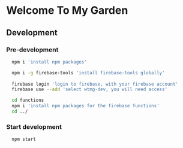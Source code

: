 # Welcome To My Garden

## Development

### Pre-development

```sh
  npm i 'install npm packages'

  npm i -g firebase-tools 'install firebase-tools globally'
  
  firebase login 'login to firebase, with your firebase account'
  firebase use --add 'select wtmg-dev, you will need access'

  cd functions
  npm i 'install npm packages for the firebase functions'
  cd ../
```

### Start development

```sh
  npm start
```
